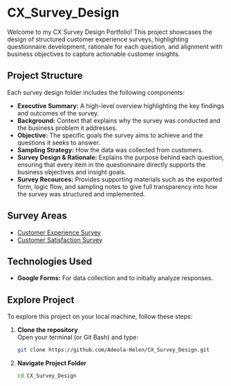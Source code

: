 # CX_Survey_Design
Welcome to my CX Survey Design Portfolio! This project showcases the design of structured customer experience surveys, highlighting questionnaire development, rationale for each question, and alignment with business objectives to capture actionable customer insights.


## Project Structure  

Each survey design folder includes the following components:  
- **Executive Summary:** A high-level overview highlighting the key findings and outcomes of the survey.  
- **Background:** Context that explains why the survey was conducted and the business problem it addresses.  
- **Objective:** The specific goals the survey aims to achieve and the questions it seeks to answer.
- **Sampling Strategy:** How the data was collected from customers. 
- **Survey Design & Rationale:** Explains the purpose behind each question, ensuring that every item in the questionnaire directly supports the business objectives and insight goals.
- **Survey Recources:** Provides supporting materials such as the exported form, logic flow, and sampling notes to give full transparency into how the survey was structured and implemented.


## Survey Areas

- [Customer Experience Survey](Aunty_Funmi's_Place/)
- [Customer Satisfaction Survey](TVN/)


## Technologies Used  

- **Google Forms:** For data collection and to initially analyze responses.

## Explore Project  

To explore this project on your local machine, follow these steps:  

1. **Clone the repository**  
   Open your terminal (or Git Bash) and type:
    ```bash
   git clone https://github.com/Adeola-Helen/CX_Survey_Design.git
    
2. **Navigate Project Folder**  
   ```bash
   cd CX_Survey_Design
